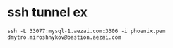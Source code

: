 # ssh tunnel ex
    ssh -L 33077:mysql-1.aezai.com:3306 -i phoenix.pem dmytro.miroshnykov@bastion.aezai.com

    